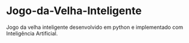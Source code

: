 # Jogo-da-Velha-Inteligente
Jogo da velha inteligente desenvolvido em python e implementado com Inteligência Artificial. 
